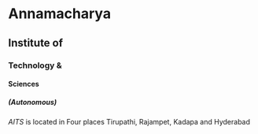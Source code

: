 # Annamacharya 
## Institute of
### Technology &
#### Sciences
##### (Autonomous)

*AITS* is located in Four places Tirupathi, Rajampet, Kadapa and Hyderabad
